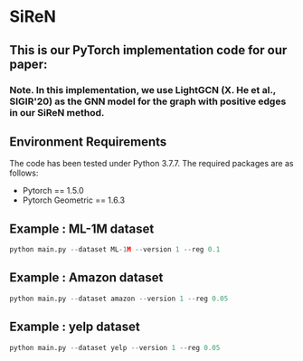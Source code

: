 # SiReN



## This is our PyTorch implementation code for our paper:





### Note. In this implementation, we use LightGCN (X. He et al., SIGIR'20) as the GNN model for the graph with positive edges in our SiReN method. 





## Environment Requirements

The code has been tested under Python 3.7.7. The required packages are as follows:

* Pytorch == 1.5.0
* Pytorch Geometric == 1.6.3





## Example : ML-1M dataset

```python
python main.py --dataset ML-1M --version 1 --reg 0.1
```





## Example : Amazon dataset

```python
python main.py --dataset amazon --version 1 --reg 0.05
```





## Example : yelp dataset

```python
python main.py --dataset yelp --version 1 --reg 0.05
```


